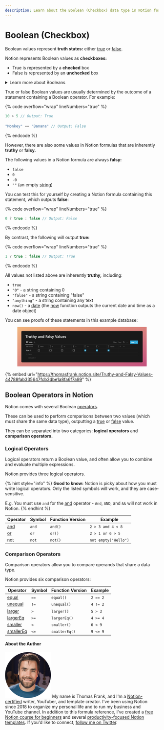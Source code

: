 ```yaml
---
description: Learn about the Boolean (Checkbox) data type in Notion formulas.
---
```


# Boolean (Checkbox)

Boolean values represent **truth states:** either [true](../../formula-components/constants/true.md) or [false](../../formula-components/constants/false.md).

Notion represents Boolean values as **checkboxes:**

* True is represented by a **checked** box
* False is represented by an **unchecked** box

<details>

<summary>Learn more about Booleans</summary>

These resources aren’t necessary for understanding how to work with Booleans in Notion, but you may find them interesting if you want to dive deeper into how Booleans are used in programming and computer science.

* [Crash Course - Boolean Logic & Logic Gates (YouTube)](https://www.youtube.com/watch?v=gI-qXk7XojA)
* [What is a Boolean Data Type, and What are Some Uses? (Sitepoint)](https://www.sitepoint.com/boolean-data-type/)

</details>

True or false Boolean values are usually determined by the outcome of a statement containing a Boolean operator. For example:

{% code overflow="wrap" lineNumbers="true" %}
```javascript
10 > 5 // Output: True

"Monkey" == "Banana" // Output: False
```
{% endcode %}

However, there are also some values in Notion formulas that are inherently **truthy** or **falsy.**

The following values in a Notion formula are always **falsy:**

* `false`
* `0`
* `-0`
* `""` (an empty [string](string.md))

You can test this for yourself by creating a Notion formula containing this statement, which outputs **false**:

{% code overflow="wrap" lineNumbers="true" %}
```javascript
0 ? true : false // Output: False
```
{% endcode %}

By contrast, the following will output **true:**

{% code overflow="wrap" lineNumbers="true" %}
```javascript
1 ? true : false // Output: True
```
{% endcode %}

All values not listed above are inherently **truthy,** including:

* `true`
* `"0"` - a string containing 0
* `"false"` - a string containing "false"
* `"anything"` - a string containing any text
* `now()` - a [date](date-data-type.md) (the [now](../../formula-components/functions/now.md) function outputs the current date and time as a date object)

You can see proofs of these statements in this example database:

<figure><img src="../../.gitbook/assets/Truthy and Falsy Values.png" alt=""><figcaption></figcaption></figure>

{% embed url="https://thomasfrank.notion.site/Truthy-and-Falsy-Values-44788fab335647fcb3dbe1a8fa6f7a99" %}

## Boolean Operators in Notion

Notion comes with several Boolean [operators](../../formula-components/operators/).&#x20;

These can be used to perform comparisons between two values (which must share the same data type), outputting a [true](../../formula-components/constants/true.md) or [false](../../formula-components/constants/false.md) value.&#x20;

They can be separated into two categories: **logical operators** and **comparison operators.**

### Logical Operators

Logical operators return a Boolean value, and often allow you to combine and evaluate multiple expressions.

Notion provides three logical operators.

{% hint style="info" %}
**Good to know:** Notion is picky about how you must write logical operators. Only the listed symbols will work, and they are case-sensitive.

E.g. You must use `and` for the [and](../../formula-components/operators/and.md) operator - `And`, `AND`, and `&&` will not work in Notion.
{% endhint %}

| Operator                                         | Symbol | Function Version | Example              |
| ------------------------------------------------ | ------ | ---------------- | -------------------- |
| [and](../../formula-components/operators/and.md) | `and`  | `and()`          | `2 > 3 and 4 < 8`    |
| [or](../../formula-components/operators/or.md)   | `or`   | `or()`           | `2 > 1 or 6 > 5`     |
| [not](../../formula-components/operators/not.md) | `not`  | `not()`          | `not empty("Hello")` |

### Comparison Operators

Comparison operators allow you to compare operands that share a data type.

Notion provides six comparison operators:

| Operator                                                     | Symbol | Function Version | Example  |
| ------------------------------------------------------------ | ------ | ---------------- | -------- |
| [equal](../../formula-components/operators/equal.md)         | `==`   | `equal()`        | `2 == 2` |
| [unequal](../../formula-components/operators/unequal.md)     | `!=`   | `unequal()`      | `4 != 2` |
| [larger](../../formula-components/operators/larger.md)       | `>`    | `larger()`       | `5 > 3`  |
| [largerEq](../../formula-components/operators/largereq.md)   | `>=`   | `largerEq()`     | `4 >= 4` |
| [smaller](../../formula-components/operators/smaller.md)     | `<`    | `smaller()`      | `6 < 9`  |
| [smallerEq](../../formula-components/operators/smallereq.md) | `<=`   | `smallerEq()`    | `9 <= 9` |

#### About the Author

<img src="../../.gitbook/assets/Notion Fundamentals with Thomas Frank - Avatar 2021 compressed (1).png" alt="" data-size="line"> My name is Thomas Frank, and I'm a [Notion-certified](https://www.credly.com/badges/95fae13a-17bf-4b4a-a3d2-d58c8a3e6a2a/public\_url) writer, YouTuber, and template creator. I've been using Notion since 2018 to organize my personal life and to run my business and YouTube channel. In addition to this formula reference, I've created a [free Notion course for beginners](https://thomasjfrank.com/fundamentals/) and several [productivity-focused Notion templates](https://thomasjfrank.com/templates/). If you'd like to connect, [follow me on Twitter](https://twitter.com/TomFrankly).
